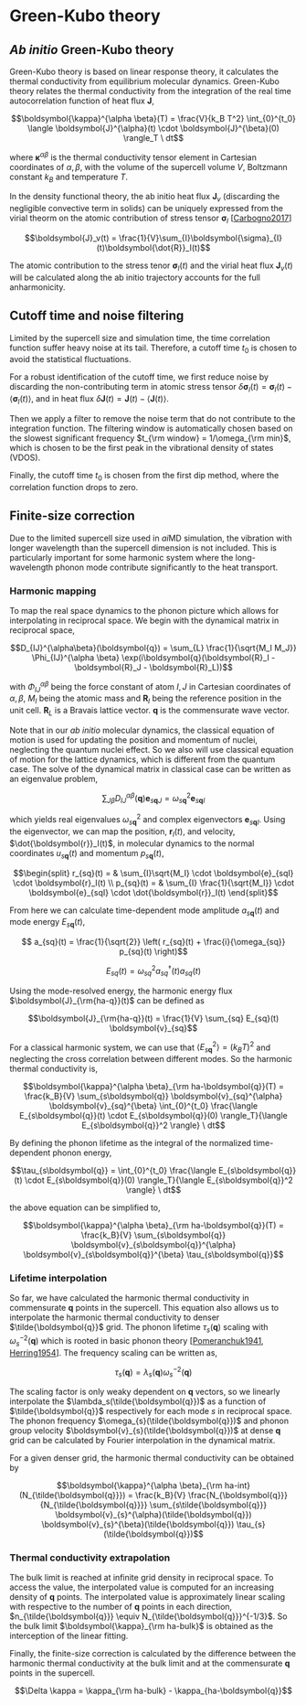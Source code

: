 # Green-Kubo theory

## *Ab initio* Green-Kubo theory

Green-Kubo theory is based on linear response theory, it calculates the thermal 
conductivity from equilibrium molecular dynamics. Green-Kubo theory relates the 
thermal conductivity from the integration of the real time autocorrelation function 
of heat flux $\boldsymbol{J}$,

$$\boldsymbol{\kappa}^{\alpha \beta}(T) = \frac{V}{k_B T^2} \int_{0}^{t_0} \langle \boldsymbol{J}^{\alpha}(t) \cdot \boldsymbol{J}^{\beta}(0) \rangle_T \ dt$$

where $\boldsymbol\kappa^{\alpha \beta}$ is the thermal conductivity tensor element 
in Cartesian coordinates of $\alpha, \beta$, with the volume of the supercell volume 
$V$, Boltzmann constant $k_B$ and temperature $T$.

In the density functional theory, the ab initio heat flux $\boldsymbol{J}_v$ 
(discarding the negligible convective term in solids) can be uniquely expressed from the 
virial theorm on the atomic contribution of stress tensor $\boldsymbol{\sigma}_{I}$
[[Carbogno2017](references.md#Carbogno2017)]

$$\boldsymbol{J}_v(t) = \frac{1}{V}\sum_{I}\boldsymbol{\sigma}_{I}(t)\boldsymbol{\dot{R}}_I(t)$$

The atomic contribution to the stress tenor $\boldsymbol{\sigma}_I(t)$ and the virial heat flux 
$\boldsymbol{J}_v(t)$ will be calculated along the ab initio trajectory accounts for the full 
anharmonicity.


## Cutoff time and noise filtering

Limited by the supercell size and simulation time, the time correlation function suffer
heavy noise at its tail. Therefore, a cutoff time $t_0$ is chosen to avoid the 
statistical fluctuations. 

For a robust identification of the cutoff time, we first 
reduce noise by discarding the non-contributing term in atomic stress tensor
$\delta \boldsymbol{\sigma}_I(t) = \boldsymbol{\sigma}_I(t) - \langle \boldsymbol{\sigma}_I(t) \rangle$, 
and in heat flux $\delta \boldsymbol{J}(t) = \boldsymbol{J}(t) - \langle \boldsymbol{J}(t) \rangle$.

Then we apply a filter to remove the noise term that do not contribute to the 
integration function. The filtering window is automatically chosen based on the slowest
significant frequency $t_{\rm window} = 1/\omega_{\rm min}$, which is chosen to be the 
first peak in the vibrational density of states (VDOS).

Finally, the cutoff time $t_0$ is chosen from the first dip method, where the correlation function 
drops to zero.

## Finite-size correction

Due to the limited supercell size used in *ai*MD simulation, the vibration with longer 
wavelength than the supercell dimension is not included. This is particularly important 
for some harmonic system where the long-wavelength phonon mode contribute significantly 
to the heat transport.

### Harmonic mapping

To map the real space dynamics to the phonon picture which allows for interpolating in 
reciprocal space. We begin with the dynamical matrix in reciprocal space,

$$D_{IJ}^{\alpha\beta}(\boldsymbol{q}) = \sum_{L} \frac{1}{\sqrt{M_I M_J}} \Phi_{IJ}^{\alpha \beta} \exp(i\boldsymbol{q}(\boldsymbol{R}_I - \boldsymbol{R}_J - \boldsymbol{R}_L))$$

with $\Phi_{IJ}^{\alpha \beta}$ being the force constant of atom $I,J$ in Cartesian 
coordinates of $\alpha, \beta$, $M_I$ being the atomic mass and $\boldsymbol{R}_I$ 
being the reference position in the unit cell. $\boldsymbol{R}_L$ is a Bravais 
lattice vector. $\boldsymbol{q}$ is the commensurate wave vector. 

Note that in our *ab initio* molecular dynamics, the classical equation of motion is 
used for updating the position and momentum of nuclei, neglecting the quantum nuclei effect.
So we also will use classical equation of motion for the lattice dynamics, which is 
different from the quantum case. The solve of the dynamical matrix in classical case
can be written as an eigenvalue problem,

$$\sum_{J\beta}D^{\alpha\beta}_{IJ}(\boldsymbol{q}) \boldsymbol{e}_{s\boldsymbol{q}J} = \omega_{s\boldsymbol{q}}^2 \boldsymbol{e}_{s\boldsymbol{q}I}$$

which yields real eigenvalues $\omega_{s\boldsymbol{q}}^2$ and complex eigenvectors 
$\boldsymbol{e}_{s\boldsymbol{q}I}$. Using the eigenvector, we can map the position, 
$\boldsymbol{r}_I(t)$, and velocity, $\dot{\boldsymbol{r}}_I(t)$, in molecular dynamics 
to the normal coordinates $u_{s\boldsymbol{q}}(t)$ and momentum $p_{s\boldsymbol{q}}(t)$,

$$\begin{split} r_{sq}(t) = & \sum_{I}\sqrt{M_I} \cdot \boldsymbol{e}_{sqI} \cdot \boldsymbol{r}_I(t) \\ p_{sq}(t) = & \sum_{I} \frac{1}{\sqrt{M_I}} \cdot \boldsymbol{e}_{sqI} \cdot \dot{\boldsymbol{r}}_I(t) \end{split}$$

From here we can calculate time-dependent mode amplitude $a_{s\boldsymbol{q}}(t)$ and mode energy $E_{s\boldsymbol{q}}(t)$,

$$ a_{sq}(t) = \frac{1}{\sqrt{2}} \left( r_{sq}(t) + \frac{i}{\omega_{sq}} p_{sq}(t) \right)$$

$$ E_{sq}(t) = \omega^2_{sq}a^{\dagger}_{sq}(t)a_{sq}(t)$$

Using the mode-resolved energy, the harmonic energy flux $\boldsymbol{J}_{\rm{ha-q}}(t)$ can be defined as

$$\boldsymbol{J}_{\rm{ha-q}}(t) = \frac{1}{V} \sum_{sq} E_{sq}(t) \boldsymbol{v}_{sq}$$

For a classical harmonic system, we can use that $\langle E_{s\boldsymbol{q}}^2 \rangle = (k_B T)^2$ 
and neglecting the cross correlation between different modes. So the harmonic thermal 
conductivity is,

$$\boldsymbol{\kappa}^{\alpha \beta}_{\rm ha-\boldsymbol{q}}(T) = \frac{k_B}{V} \sum_{s\boldsymbol{q}} \boldsymbol{v}_{sq}^{\alpha} \boldsymbol{v}_{sq}^{\beta} \int_{0}^{t_0} \frac{\langle E_{s\boldsymbol{q}}(t) \cdot E_{s\boldsymbol{q}}(0) \rangle_T}{\langle E_{s\boldsymbol{q}}^2 \rangle} \ dt$$

By defining the phonon lifetime as the integral of the normalized time-dependent phonon energy,

$$\tau_{s\boldsymbol{q}} =  \int_{0}^{t_0} \frac{\langle E_{s\boldsymbol{q}}(t) \cdot E_{s\boldsymbol{q}}(0) \rangle_T}{\langle E_{s\boldsymbol{q}}^2 \rangle} \ dt$$

the above equation can be simplified to,

$$\boldsymbol{\kappa}^{\alpha \beta}_{\rm ha-\boldsymbol{q}}(T) = \frac{k_B}{V} \sum_{s\boldsymbol{q}} \boldsymbol{v}_{s\boldsymbol{q}}^{\alpha} \boldsymbol{v}_{s\boldsymbol{q}}^{\beta} \tau_{s\boldsymbol{q}}$$

### Lifetime interpolation

So far, we have calculated the harmonic thermal conductivity in commensurate 
$\boldsymbol{q}$ points in the supercell. This equation also allows us to interpolate 
the harmonic thermal conductivity to denser $\tilde{\boldsymbol{q}}$ grid. The phonon lifetime $\tau_{s}(\boldsymbol{q})$ scaling with 
$\omega_{s}^{-2}(\boldsymbol{q})$ which is rooted in basic phonon theory [[Pomeranchuk1941](references.md#Pomeranchuk1941),
[Herring1954](references.md#Herring1954)]. The frequency scaling can be written as,

$$\tau_s(\boldsymbol{q}) = \lambda_s(\boldsymbol{q}) \omega_{s}^{-2}(\boldsymbol{q})$$

The scaling factor is only weaky dependent on $\boldsymbol{q}$ vectors, so we linearly 
interpolate the $\lambda_s(\tilde{\boldsymbol{q}})$ as a function of $\tilde{\boldsymbol{q}}$ 
respectively for each mode $s$ in reciprocal space. 
The phonon frequency $\omega_{s}(\tilde{\boldsymbol{q}})$ and phonon group velocity
$\boldsymbol{v}_{s}(\tilde{\boldsymbol{q}})$ at dense $\boldsymbol{q}$ grid can be calculated
by Fourier interpolation in the dynamical matrix. 

For a given denser grid, the harmonic thermal conductivity can be obtained by

$$\boldsymbol{\kappa}^{\alpha \beta}_{\rm ha-int}(N_{\tilde{\boldsymbol{q}}}) = \frac{k_B}{V} \frac{N_{\boldsymbol{q}}}{N_{\tilde{\boldsymbol{q}}}} \sum_{s\tilde{\boldsymbol{q}}} \boldsymbol{v}_{s}^{\alpha}(\tilde{\boldsymbol{q}}) \boldsymbol{v}_{s}^{\beta}(\tilde{\boldsymbol{q}}) \tau_{s}(\tilde{\boldsymbol{q}})$$

### Thermal conductivity extrapolation

The bulk limit is reached at infinite grid density in reciprocal space. To access the 
value, the interpolated value is computed for an increasing density of $\boldsymbol{q}$ 
points. The interpolated value is approximately linear scaling with respective to 
the number of $\boldsymbol{q}$ points in each direction, $n_{\tilde{\boldsymbol{q}}} \equiv N_{\tilde{\boldsymbol{q}}}^{-1/3}$. So the bulk limit $\boldsymbol{\kappa}_{\rm ha-bulk}$ is 
obtained as the interception of the linear fitting.

Finally, the finite-size correction is calculated by the difference between the
harmonic thermal conductivity at the bulk limit and at the commensurate $\boldsymbol{q}$ points 
in the supercell.

$$\Delta \kappa = \kappa_{\rm ha-bulk} - \kappa_{ha-\boldsymbol{q}}$$




